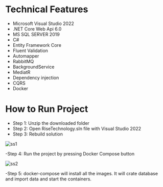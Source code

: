 # Technical Features
- Microsoft Visual Studio 2022
- .NET Core Web Api 6.0
- MS SQL SERVER 2019
- C#
- Entity Framework Core
- Fluent Validation
- Automapper
- RabbitMQ
- BackgroundService
- MediatR
- Dependency injection
- CQRS
- Docker




# How to Run Project
- Step 1: Unzip the downloaded folder
- Step 2: Open RiseTechnology.sln file with Visual Studio 2022
- Step 3: Rebuild solution 

![ss1](https://user-images.githubusercontent.com/4595323/168497577-a0977e5e-b364-4bde-9f2e-218b335d8b67.png)



-Step 4: Run the project by pressing Docker Compose button

![ss2](https://user-images.githubusercontent.com/4595323/168497634-ff347993-cc49-46d1-a115-c7ac1fcc16bc.png)


-Step 5:
docker-compose will install all the images.
It will crate database and import data and start the containers.
